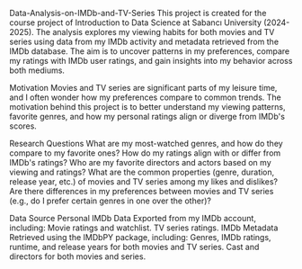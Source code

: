 Data-Analysis-on-IMDb-and-TV-Series
  This project is created for the course project of Introduction to Data Science at Sabancı University (2024-2025).
  The analysis explores my viewing habits for both movies and TV series using data from my IMDb activity and metadata retrieved from the IMDb database.
  The aim is to uncover patterns in my preferences, compare my ratings with IMDb user ratings, and gain insights into my behavior across both mediums.

Motivation
  Movies and TV series are significant parts of my leisure time, and I often wonder how my preferences compare to common trends.
  The motivation behind this project is to better understand my viewing patterns, favorite genres, and how my personal ratings align or diverge from IMDb's scores.

Research Questions
  What are my most-watched genres, and how do they compare to my favorite ones?
  How do my ratings align with or differ from IMDb's ratings?
  Who are my favorite directors and actors based on my viewing and ratings?
  What are the common properties (genre, duration, release year, etc.) of movies and TV series among my likes and dislikes?
  Are there differences in my preferences between movies and TV series (e.g., do I prefer certain genres in one over the other)?
  
Data Source
  Personal IMDb Data
    Exported from my IMDb account, including:
    Movie ratings and watchlist.
    TV series ratings.
  IMDb Metadata
    Retrieved using the IMDbPY package, including:
    Genres, IMDb ratings, runtime, and release years for both movies and TV series.
    Cast and directors for both movies and series.
